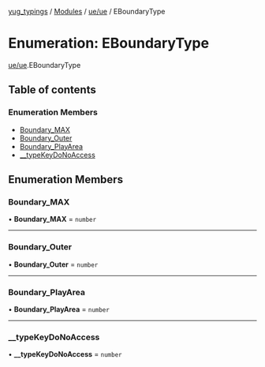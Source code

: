 [yug_typings](../README.md) / [Modules](../modules.md) / [ue/ue](../modules/ue_ue.md) / EBoundaryType

# Enumeration: EBoundaryType

[ue/ue](../modules/ue_ue.md).EBoundaryType

## Table of contents

### Enumeration Members

- [Boundary\_MAX](ue_ue.EBoundaryType.md#boundary_max)
- [Boundary\_Outer](ue_ue.EBoundaryType.md#boundary_outer)
- [Boundary\_PlayArea](ue_ue.EBoundaryType.md#boundary_playarea)
- [\_\_typeKeyDoNoAccess](ue_ue.EBoundaryType.md#__typekeydonoaccess)

## Enumeration Members

### Boundary\_MAX

• **Boundary\_MAX** = `number`

___

### Boundary\_Outer

• **Boundary\_Outer** = `number`

___

### Boundary\_PlayArea

• **Boundary\_PlayArea** = `number`

___

### \_\_typeKeyDoNoAccess

• **\_\_typeKeyDoNoAccess** = `number`
